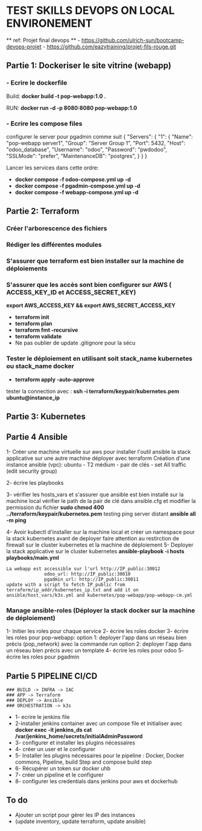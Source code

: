 # TEST SKILLS DEVOPS ON LOCAL ENVIRONEMENT
 ** ref: Projet final devops **
    - https://github.com/ulrich-sun/bootcamp-devops-projet
    - https://github.com/eazytraining/projet-fils-rouge.git

## Partie 1: Dockeriser le site vitrine (webapp)
### - Ecrire le dockerfile

Build: **docker build -t pop-webapp:1.0 .**

RUN: **docker run -d -p 8080:8080 pop-webapp:1.0**

### - Ecrire les compose files
configurer le server pour pgadmin comme suit
{
  "Servers": {
    "1": {
      "Name": "pop-webapp server1",
      "Group": "Server Group 1",
      "Port": 5432,
      "Host": "odoo_database",
      "Username": "odoo",
      "Password": "pwdodoo",
      "SSLMode": "prefer",
      "MaintenanceDB": "postgres",
    }
  }
}

Lancer les services dans cette ordre:
- **docker compose -f odoo-compose.yml up -d**
- **docker compose -f pgadmin-compose.yml up -d**
- **docker compose -f webapp-compose.yml up -d**

## Partie 2: Terraform
### Créer l'arborescence des fichiers
### Rédiger les différentes modules
### S'assurer que terraform est bien installer sur la machine de déploiements
### S'assurer que les accès sont bien configurer sur AWS ( ACCESS_KEY_ID et ACCESS_SECRET_KEY)
**export AWS_ACCESS_KEY && export AWS_SECRET_ACCESS_KEY**
- **terraform init**
- **terraform plan**
- **terraform fmt -recursive**
- **terraform validate**
- Ne pas oublier de update .gitignore pour la sécu
### Tester le déploiement en utilisant soit stack_name kubernetes ou stack_name docker
- **terraform apply -auto-approve**

tester la connection avec : **ssh -i terraform/keypair/kubernetes.pem ubuntu@instance_ip**


## Partie 3: Kubernetes

## Partie 4 Ansible
1- Créer une machine virtuelle sur aws pour installer l'outil ansible la stack applicative sur une autre machine déployer avec terraform
  Création d'une instance ansible (vpc):
    ubuntu - T2 médium - pair de clés - set All traffic (edit security group)

2- écrire les playbooks

3- vérifier les hosts_vars et s'assurer que ansible est bien installé sur la machine local 
    vérifier le path de la pair de clé dans ansible.cfg et modifier la permission du fichier **sudo chmod 400 ../terraform/keypair/kubernetes.pem**
    testing ping server distant **ansible all -m ping**

4- Avoir kubectl d'installer sur la machine local et créer un namespace pour la stack kubernetes avant de deployer
faire attention au restirction de firewall sur le cluster kubernetes et la machine de déploiement
5- Deployer la stack applicative sur le cluster kubernetes
    **ansible-playbook -i hosts playbooks/main.yml**
  
    La webapp est accessible sur l'url http://IP_public:30012
                  odoo_url: http://IP_public:30010
                  pgadmin_url: http://IP_public:30011
    update with a script to fetch IP_public from terraform/ip_addr/kubernetes_ip.txt and add it on ansible/host_vars/k3s.yml and kubernetes/pop-webapp/pop-webapp-cm.yml

  ### Manage ansible-roles (Déployer la stack docker sur la machine de déploiement)
  1- Initier les roles pour chaque service
  2- écrire les roles docker
  3- écrire les roles pour pop-webapp:
    option 1: deployer l'app dans un réseau bien précis (pop_network) avec la commande run
    option 2: deployer l'app dans un réseau bien précis avec un template
  4- écrire les roles pour odoo
  5- écrire les roles pour pgadmin
  
## Partie 5 PIPELINE CI/CD
    ### BUILD -> INFRA -> IAC
    ### APP -> Terraform
    ### DEPLOY -> Ansible
    ### ORCHESTRATION -> k3s

  - 1- ecrire le jenkins file
  - 2-installer jenkins container avec un compose file et initialiser avec **docker exec -it jenkins_ds cat /var/jenkins_home/secrets/initialAdminPassword**
  - 3- configurer et installer les plugins nécessaires
  - 4- créer un user et le configurer
  - 5- Installer les plugins nécessaires pour le pipeline : Docker, Docker commons, Pipeline, build Step and compose build step
  - 6- Récupérer un token sur docker uhb
  - 7- créer un pipeline et le configurer
  - 8- configurer les credentials dans jenkins pour aws et dockerhub

## To do 
  - Ajouter un script pour gérer les IP des instances 
  - (update inventory, update terraform, update ansible)

